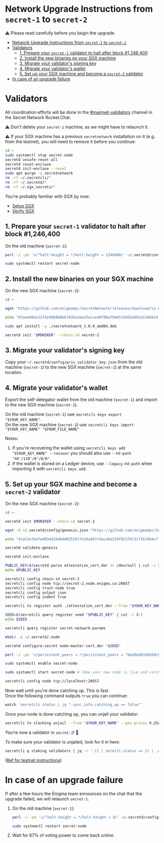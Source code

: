 # Network Upgrade Instructions from `secret-1` to `secret-2`

:warning: Please read carefully before you begin the upgrade.

- [Network Upgrade Instructions from `secret-1` to `secret-2`](#network-upgrade-instructions-from-secret-1-to-secret-2)
- [Validators](#validators)
  - [1. Prepare your `secret-1` validator to halt after block #1,246,400](#1-prepare-your-secret-1-validator-to-halt-after-block-1246400)
  - [2. Install the new binaries on your SGX machine](#2-install-the-new-binaries-on-your-sgx-machine)
  - [3. Migrate your validator's signing key](#3-migrate-your-validators-signing-key)
  - [4. Migrate your validator's wallet](#4-migrate-your-validators-wallet)
  - [5. Set up your SGX machine and become a `secret-2` validator](#5-set-up-your-sgx-machine-and-become-a-secret-2-validator)
- [In case of an upgrade failure](#in-case-of-an-upgrade-failure)

# Validators

All coordination efforts will be done in the [#mainnet-validators](https://chat.scrt.network/channel/mainnet-validators) channel in the Secret Network Rocket.Chat.

:warning: Don't delete your `secret-1` machine, as we might have to relaunch it.

:warning: If your SGX machine has a previous `secretnetwork` installation on it (e.g. from the testnet), you will need to remove it before you continue:

```bash
cd ~
sudo systemctl stop secret-node
secretd unsafe-reset-all
secretd reset-enclave
secretd init-enclave --reset
sudo apt purge -y secretnetwork
rm -rf ~/.secretcli/*
rm -rf ~/.secretd/*
rm -rf ~/.sgx_secrets/*
```

You're probably familiar with SGX by now:

- [Setup SGX](validators-and-full-nodes/setup-sgx.md)
- [Verify SGX](validators-and-full-nodes/verify-sgx.md)

## 1. Prepare your `secret-1` validator to halt after block #1,246,400

On the old machine (`secret-1`):

```bash
perl -i -pe 's/^halt-height =.*/halt-height = 1246400/' ~/.secretd/config/app.toml

sudo systemctl restart secret-node
```

## 2. Install the new binaries on your SGX machine

On the new SGX machine (`secret-2`):

```bash
cd ~

wget "https://github.com/enigmampc/SecretNetwork/releases/download/v1.0.0/secretnetwork_1.0.0_amd64.deb"

echo "87aee80a112f429db0b8b6703b1eba33accea0f08af9e65339d14d92a5186b24 secretnetwork_1.0.0_amd64.deb" | sha256sum --check

sudo apt install -y ./secretnetwork_1.0.0_amd64.deb

secretd init "$MONIKER" --chain-id secret-2
```

## 3. Migrate your validator's signing key

Copy your `~/.secretd/config/priv_validator_key.json` from the old machine (`secret-1`) to the new SGX machine (`secret-2`) at the same location.

## 4. Migrate your validator's wallet

Export the self-delegator wallet from the old machine (`secret-1`) and import to the new SGX machine (`secret-2`).

On the old machine (`secret-1`) use `secretcli keys export "$YOUR_KEY_NAME"`.  
On the new SGX machine (`secret-2`) use `secretcli keys import "$YOUR_KEY_NAME" "$FROM_FILE_NAME"`

Notes:

1. If you're recovering the wallet using `secretcli keys add "$YOUR_KEY_NAME" --recover` you should also use `--hd-path "44'/118'/0'/0/0"`.
2. If the wallet is stored on a Ledger device, use `--legacy-hd-path` when importing it with `secretcli keys add`.

## 5. Set up your SGX machine and become a `secret-2` validator

On the new SGX machine (`secret-2`):

```bash
cd ~

secretd init $MONIKER --chain-id secret-2

wget -O ~/.secretd/config/genesis.json "https://github.com/enigmampc/SecretNetwork/releases/download/v1.0.0/genesis.json"

echo "4ca53e34afed034d16464d025291fe16a847c9aca0a259f9237413171b19b4cf .secretd/config/genesis.json" | sha256sum --check

secretd validate-genesis

secretd init-enclave

PUBLIC_KEY=$(secretd parse attestation_cert.der 2> /dev/null | cut -c 3-)
echo $PUBLIC_KEY

secretcli config chain-id secret-2
secretcli config node tcp://secret-2.node.enigma.co:26657
secretcli config trust-node true
secretcli config output json
secretcli config indent true

secretcli tx register auth ./attestation_cert.der --from "$YOUR_KEY_NAME" --gas 250000 --gas-prices 0.25uscrt

SEED=$(secretcli query register seed "$PUBLIC_KEY" | cut -c 3-)
echo $SEED

secretcli query register secret-network-params

mkdir -p ~/.secretd/.node

secretd configure-secret node-master-cert.der "$SEED"

perl -i -pe 's/persistent_peers =.*/persistent_peers = "bee0edb320d50c839349224b9be1575ca4e67948\@secret-2.node.enigma.co:26656"/' ~/.secretd/config/config.toml

sudo systemctl enable secret-node

sudo systemctl start secret-node # (Now your new node is live and catching up)

secretcli config node tcp://localhost:26657
```

Now wait until you're done catching up. This is fast.  
Once the following command outputs `true` you can continue:

```bash
watch 'secretcli status | jq ".sync_info.catching_up == false"'
```

Once your node is done catching up, you can unjail your validator:

```bash
secretcli tx slashing unjail --from "$YOUR_KEY_NAME" --gas-prices 0.25uscrt
```

You’re now a validator in `secret-2`! :tada:

To make sure your validator is unjailed, look for it in here:

```bash
secretcli q staking validators | jq -r '.[] | select(.status == 2) | .description.moniker'
```

([Ref for testnet instructions](testnet/run-full-node-testnet.md))

# In case of an upgrade failure

If after a few hours the Enigma team announces on the chat that the upgrade failed, we will relaunch `secret-1`.

1. On the old machine (`secret-1`):

   ```bash
   perl -i -pe 's/^halt-height =.*/halt-height = 0/' ~/.secretd/config/app.toml

   sudo systemctl restart secret-node
   ```

2. Wait for 67% of voting power to come back online.
